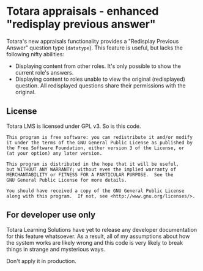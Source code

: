 Totara appraisals - enhanced "redisplay previous answer"
========================================================

Totara's new appraisals functionality provides a "Redisplay Previous Answer"
question type (```datatype```). This feature is useful, but lacks the
following nifty abilities:

* Displaying content from other roles. It's only possible to show the
  current role's answers.
* Displaying content to roles unable to view the original (redisplayed)
  question. All redisplayed questions share their permissions with the
  original.

License
-------

Totara LMS is licensed under GPL v3. So is this code.

    This program is free software: you can redistribute it and/or modify
    it under the terms of the GNU General Public License as published by
    the Free Software Foundation, either version 3 of the License, or
    (at your option) any later version.

    This program is distributed in the hope that it will be useful,
    but WITHOUT ANY WARRANTY; without even the implied warranty of
    MERCHANTABILITY or FITNESS FOR A PARTICULAR PURPOSE.  See the
    GNU General Public License for more details.

    You should have received a copy of the GNU General Public License
    along with this program.  If not, see <http://www.gnu.org/licenses/>.

For developer use only
----------------------

Totara Learning Solutions have yet to release any developer documentation
for this feature whatsoever. As a result, all of my assumptions about how
the system works are likely wrong and this code is very likely to break
things in strange and mysterious ways.

Don't apply it in production.

